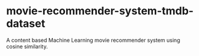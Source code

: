 # movie-recommender-system-tmdb-dataset
A content based Machine Learning movie recommender system using cosine similarity.

